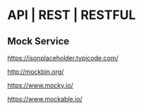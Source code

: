 # API | REST | RESTFUL

## Mock Service

https://jsonplaceholder.typicode.com/

http://mockbin.org/

https://www.mocky.io/

https://www.mockable.io/
